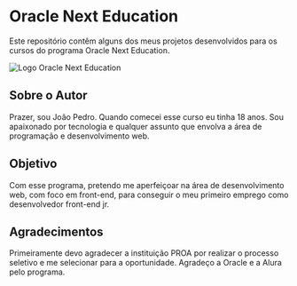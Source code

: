 # Oracle Next Education

Este repositório contêm alguns dos meus projetos desenvolvidos para os cursos do programa Oracle Next Education.

![Logo Oracle Next Education](https://cdn2.gnarususercontent.com.br/1/1221562/bed9485c-901b-45d4-9b4a-f67b8e682463.png)

## Sobre o Autor

Prazer, sou João Pedro. Quando comecei esse curso eu tinha 18 anos. Sou apaixonado por tecnologia e qualquer assunto que envolva a área de programação e desenvolvimento web.

## Objetivo

Com esse programa, pretendo me aperfeiçoar na área de desenvolvimento web, com foco em front-end, para conseguir o meu primeiro emprego como desenvolvedor front-end jr.

## Agradecimentos

Primeiramente devo agradecer a instituição PROA por realizar o processo seletivo e me selecionar para a oportunidade. Agradeço a Oracle e a Alura pelo programa.
